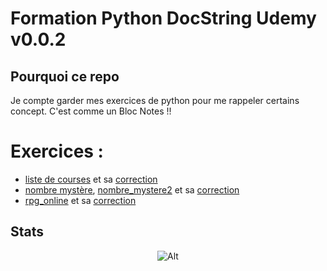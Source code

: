 # Formation Python DocString Udemy v0.0.2

## Pourquoi ce repo
Je compte garder mes exercices de python pour me rappeler certains concept.
C'est comme un Bloc Notes !!

# Exercices :
- [liste de courses](/Exercices/liste_de_course.py) et sa [correction](/Exercices/liste_de_course_correction.py)
- [nombre mystère](/Exercices/nombre_mystere.py), [nombre_mystere2](/Exercices/nombre_mystere2.py) et sa [correction](/Exercices/nombre_mystere_correction.py)
- [rpg_online](/Exercices/rpg_online.py) et sa [correction](/Exercices/rpg_online_correction.py)

## Stats
<p align="center">
  <img alt="Alt" src="https://repobeats.axiom.co/api/embed/94a960fa702720489383b8907cba21080ab56bd3.svg" title="Repobeats analytics image"/>
</p>
